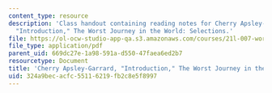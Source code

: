 ```yaml
---
content_type: resource
description: 'Class handout containing reading notes for Cherry Apsley-Garrard''s,
  "Introduction," The Worst Journey in the World: Selections.'
file: https://ol-ocw-studio-app-qa.s3.amazonaws.com/courses/21l-007-world-literatures-travel-writing-fall-2008/324a9becacfc55116219fb2c8e5f8997_cher_apsle_intro.pdf
file_type: application/pdf
parent_uid: 669dc27e-1a98-591a-d550-47faea6ed2b7
resourcetype: Document
title: 'Cherry Apsley-Garrard, "Introduction," The Worst Journey in the World: Selections'
uid: 324a9bec-acfc-5511-6219-fb2c8e5f8997
---
```

